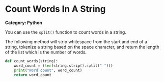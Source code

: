 # Count Words In A String

__Category: Python__

You can use the `split()` function to count words in a string. 

The following method will strip whitespace from the start and end of a string, tokenize a string based on the space character, and return the length of the list which is the number of words.

```python
def count_words(string):
    word_count = (len(string.strip().split(" ")))
    print("Word count", word_count)
    return word_count
```
